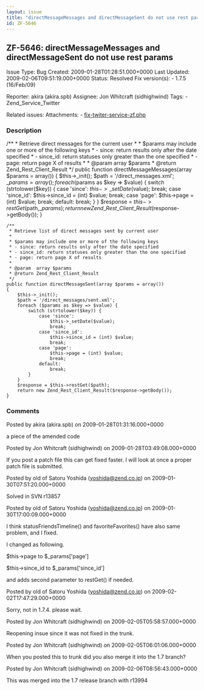 ```yaml
---
layout: issue
title: "directMessageMessages and directMessageSent do not use rest params"
id: ZF-5646
---
```


ZF-5646: directMessageMessages and directMessageSent do not use rest params
---------------------------------------------------------------------------

 Issue Type: Bug Created: 2009-01-28T01:28:51.000+0000 Last Updated: 2009-02-06T09:51:19.000+0000 Status: Resolved Fix version(s): - 1.7.5 (16/Feb/09)
 
 Reporter:  akira (akira.spb)  Assignee:  Jon Whitcraft (sidhighwind)  Tags: - Zend\_Service\_Twitter
 
 Related issues: 
 Attachments: - [fix-twiter-service-zf.php](/issues/secure/attachment/11722/fix-twiter-service-zf.php)
 
### Description

/\*\* \* Retrieve direct messages for the current user \* \* $params may include one or more of the following keys \* - since: return results only after the date specified \* - since\_id: return statuses only greater than the one specified \* - page: return page X of results \* \* @param array $params \* @return Zend\_Rest\_Client\_Result \*/ public function directMessageMessages(array $params = array()) { $this->\_init(); $path = '/direct\_messages.xml'; $\_params = array(); foreach ($params as $key => $value) { switch (strtolower($key)) { case 'since': $this->\_setDate($value); break; case 'since\_id': $this->since\_id = (int) $value; break; case 'page': $this->page = (int) $value; break; default: break; } } $response = $this->restGet($path,$\_params); return new Zend\_Rest\_Client\_Result($response->getBody()); }

 
    /**
     * Retrieve list of direct messages sent by current user
     *
     * $params may include one or more of the following keys
     * - since: return results only after the date specified
     * - since_id: return statuses only greater than the one specified
     * - page: return page X of results
     *
     * @param  array $params
     * @return Zend_Rest_Client_Result
     */
    public function directMessageSent(array $params = array())
    {
        $this->_init();
        $path = '/direct_messages/sent.xml';
        foreach ($params as $key => $value) {
            switch (strtolower($key)) {
                case 'since':
                    $this->_setDate($value);
                    break;
                case 'since_id':
                    $this->since_id = (int) $value;
                    break;
                case 'page':
                    $this->page = (int) $value;
                    break;
                default:
                    break;
            }
        }
        $response = $this->restGet($path);
        return new Zend_Rest_Client_Result($response->getBody());
    }


 

 

### Comments

Posted by akira (akira.spb) on 2009-01-28T01:31:16.000+0000

a piece of the amended code

 

 

Posted by Jon Whitcraft (sidhighwind) on 2009-01-28T03:49:08.000+0000

If you post a patch file this can get fixed faster. I will look at once a proper patch file is submitted.

 

 

Posted by old of Satoru Yoshida (yoshida@zend.co.jp) on 2009-01-30T07:51:20.000+0000

Solved in SVN r13857

 

 

Posted by old of Satoru Yoshida (yoshida@zend.co.jp) on 2009-01-30T17:00:09.000+0000

I think statusFriendsTimeline() and favoriteFavorites() have also same problem, and I fixed.

I changed as following.

$this->page to $\_params['page']

$this->since\_id to $\_params['since\_id']

and adds second parameter to restGet() if needed.

 

 

Posted by old of Satoru Yoshida (yoshida@zend.co.jp) on 2009-02-02T17:47:29.000+0000

Sorry, not in 1.7.4. please wait.

 

 

Posted by Jon Whitcraft (sidhighwind) on 2009-02-05T05:58:57.000+0000

Reopening insue since it was not fixed in the trunk.

 

 

Posted by Jon Whitcraft (sidhighwind) on 2009-02-05T06:01:06.000+0000

When you posted this to trunk did you also merge it into the 1.7 branch?

 

 

Posted by Jon Whitcraft (sidhighwind) on 2009-02-06T08:56:43.000+0000

This was merged into the 1.7 release branch with r13994

 

 